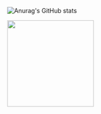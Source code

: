 
 
![Anurag's GitHub stats](https://github-readme-stats.vercel.app/api?username=LeoTerryMaster&show_icons=true&theme=transparent)







<a href="https://github.com/anuraghazra/github-readme-stats">
  <img width=200 height=200 align="center" src="https://github-readme-stats.vercel.app/api/top-langs/?username=LeoTerryMaster&langs_count=8" />
</a>
